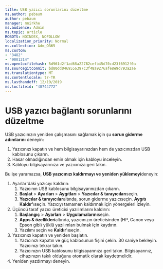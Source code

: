 ```yaml
---
title: USB yazıcı sorunlarını düzeltme
ms.author: pebaum
author: pebaum
manager: mnirkhe
ms.audience: Admin
ms.topic: article
ROBOTS: NOINDEX, NOFOLLOW
localization_priority: Normal
ms.collection: Adm_O365
ms.custom:
- "3482"
- "9001214"
ms.openlocfilehash: 5d961d2f1ad68a22782cefb45d70cd23f6912f0a
ms.sourcegitcommit: bd80dd0469556397c3f48a9276afe8e9d793a2ae
ms.translationtype: MT
ms.contentlocale: tr-TR
ms.lasthandoff: 12/19/2019
ms.locfileid: "40744772"
---
```

# <a name="fix-usb-printer-connection-issues"></a>USB yazıcı bağlantı sorunlarını düzeltme

USB yazıcınızın yeniden çalışmasını sağlamak için şu **sorun giderme adımlarını** deneyin:

1. Yazıcınızı kapatın ve hem bilgisayarınızdan hem de yazıcınızdan USB kablosunu çıkarın.
2. Hasar olmadığından emin olmak için kabloyu inceleyin.
3. Kabloyu bilgisayarınıza ve yazıcınıza geri takın.

Bu işe yaramazsa, **USB yazıcınızı kaldırmayı ve yeniden yüklemeyi**deneyin:

1. Ayarlar'daki yazıcıyı kaldırın:
    1. Yazıcının USB kablosunu bilgisayarınızdan çıkarın.
    2. **Başlat** > **Ayarları** > **Aygıtları** > **Yazıcılar & tarayıcıları**seçin.
    3. **Yazıcılar & tarayıcılar**altında, sorun giderme yazıcıseçin. **Aygıtı Kaldır'ı**seçin. Yazıcıyı tamamen kaldırmak için yönergeleri izleyin.
2. Üçüncü taraf yazıcı üreticisi yazılımlarını kaldırın:
    1. **Başlangıç** > **Ayarları** > **Uygulamalarını**seçin.
    2. **Apps & özellikleri**altında, yazıcınızın üreticisinden (HP, Canon veya Epson gibi) yüklü yazılımları bulmak için kaydırın.
    3. Yazılımı seçin ve **Kaldır'ı**seçin.
3. Yazıcınızı kapatın ve yeniden başlatın.<br>
    1. Yazıcınızı kapatın ve güç kablosunun fişini çekin. 30 saniye bekleyin. Yazıcınızı tekrar takın.
    2. Yazıcınızın USB kablosunu bilgisayarınıza geri takın. Bilgisayarınız, cihazınızın takılı olduğunu otomatik olarak kaydetmelidir.
4. Yeniden yazdırmayı deneyin.